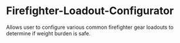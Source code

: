# Firefighter-Loadout-Configurator
Allows user to configure various common firefighter gear loadouts to determine if weight burden is safe.

